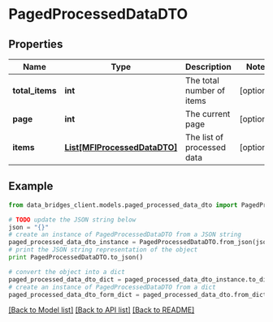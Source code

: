 # PagedProcessedDataDTO


## Properties

Name | Type | Description | Notes
------------ | ------------- | ------------- | -------------
**total_items** | **int** | The total number of items | [optional] 
**page** | **int** | The current page | [optional] 
**items** | [**List[MFIProcessedDataDTO]**](MFIProcessedDataDTO.md) | The list of processed data | [optional] 

## Example

```python
from data_bridges_client.models.paged_processed_data_dto import PagedProcessedDataDTO

# TODO update the JSON string below
json = "{}"
# create an instance of PagedProcessedDataDTO from a JSON string
paged_processed_data_dto_instance = PagedProcessedDataDTO.from_json(json)
# print the JSON string representation of the object
print PagedProcessedDataDTO.to_json()

# convert the object into a dict
paged_processed_data_dto_dict = paged_processed_data_dto_instance.to_dict()
# create an instance of PagedProcessedDataDTO from a dict
paged_processed_data_dto_form_dict = paged_processed_data_dto.from_dict(paged_processed_data_dto_dict)
```
[[Back to Model list]](../README.md#documentation-for-models) [[Back to API list]](../README.md#documentation-for-api-endpoints) [[Back to README]](../README.md)


